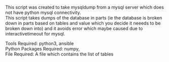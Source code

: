 This script was created to take mysqldump from a mysql server which does not have python mysql connectivity.   
This script takes dumps of the database in parts (ie the database is broken down in parts based on tables and value which you decide it neeeds to be broken down into) and it avoids error which maybe caused due to interactivetimeout for mysql.   

Tools Required: python3, ansible  
Python Packages Required: numpy,   
File Required: A file which contains the list of tables   